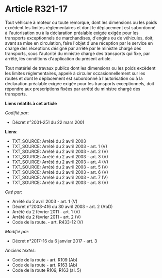 # Article R321-17

Tout véhicule à moteur ou toute remorque, dont les dimensions ou les poids excèdent les limites réglementaires et dont le
déplacement est subordonné à  l'autorisation ou à la déclaration préalable exigée exigée pour les transports exceptionnels de
marchandises, d'engins ou de véhicules, doit, avant sa mise en circulation, faire l'objet d'une réception par le service en
charge des réceptions désigné par arrêté par le ministre chargé des transports, sous l'autorité du ministre chargé des
transports qui fixe, par arrêté, les conditions d'application du présent article. 

Tout matériel de travaux publics dont les dimensions ou les poids excèdent les limites réglementaires, appelé à circuler
occasionnellement sur les routes et dont le déplacement est subordonné à  l'autorisation ou à la déclaration préalable exigée
exigée pour les transports exceptionnels, doit répondre aux prescriptions fixées par arrêté du ministre chargé des
transports.

**Liens relatifs à cet article**

_Codifié par_:

  - Décret n°2001-251 du 22 mars 2001

**Liens**:

  - TXT_SOURCE: Arrêté du 2 avril 2003
  - TXT_SOURCE: Arrêté du 2 avril 2003 - art. 1 (V)
  - TXT_SOURCE: Arrêté du 2 avril 2003 - art. 2 (V)
  - TXT_SOURCE: Arrêté du 2 avril 2003 - art. 3 (V)
  - TXT_SOURCE: Arrêté du 2 avril 2003 - art. 4 (V)
  - TXT_SOURCE: Arrêté du 2 avril 2003 - art. 5 (V)
  - TXT_SOURCE: Arrêté du 2 avril 2003 - art. 6 (V)
  - TXT_SOURCE: Arrêté du 2 avril 2003 - art. 7 (V)
  - TXT_SOURCE: Arrêté du 2 avril 2003 - art. 8 (V)

_Cité par_:

  - Arrêté du 2 avril 2003 - art. 1 (V)
  - Décret n°2003-416 du 30 avril 2003 - art. 2 (AbD)
  - Arrêté du 2 février 2011 - art. 1 (V)
  - Arrêté du 2 février 2011 - art. 2 (V)
  - Code de la route. - art. R433-12 (V)

_Modifié par_:

  - Décret n°2017-16 du 6 janvier 2017 - art. 3

_Anciens textes_:

  - Code de la route - art. R109 (Ab)
  - Code de la route - art. R163 (Ab)
  - Code de la route R109, R163 (al. 5)
